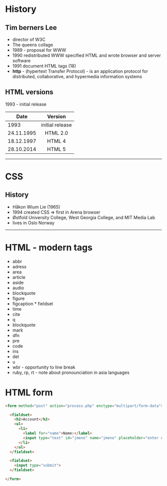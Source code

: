 # History

## Tim berners Lee
* director of W3C
* The queens collage
* 1989 - proposal for WWW 
* 1990 redistributed WWW specified HTML and wrote browser and server software
* 1991 document HTML tags (18)
* **http** - (hypertext Transfer Protocol) - is an application protocol for distributed, collaborative, and hypermedia information systems

## HTML versions
1993 - initial release

| Date      | Version          | 
| ------------- |:-------------:| 
| 1993      | initial release| 
| 24.11.1995      | HTML 2.0| 
| 18.12.1997     | HTML 4      |   
| 28.10.2014 | HTML 5    |    

--------------------------------------------------
# CSS

## History
* Håkon Wium Lie (1965)
* 1994 created CSS => first in Arena browser
* Østfold University College, West Georgia College, and MIT Media Lab
* lives in Oslo Norway

--------------------------------------------------------
# HTML - modern tags
* abbr
* adress
* area
* article
* aside
* audio
* blockquote
* figure
* figcaption
* fieldset
* time
* cite
* q
* blockquote
* mark
* dfn
* pre
* code
* ins
* del
* u
* wbr - opportunity to line break
* ruby, rp, rt - note about pronounciation in asia languages



# HTML form
```html
<form method="post" action="process.php" enctype="multipart/form-data">

  <fieldset>
    <h2>Account</h2>
    <ul>
      <li>
        <label for="name">Name:</label>
        <input type="text" id="jmeno" name="jmeno" placeholder="enter name" required>
      </li>
    </ul>
  </fieldset>

  <fieldset>
    <input type="submit">
  </fieldset>

</form>


```
